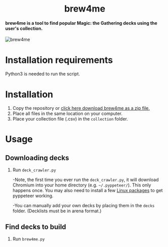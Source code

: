 <h1 align="center">
  brew4me
</h1>

<h4 align="left">
brew4me is a tool to find popular Magic: the Gathering decks using the user's collection.
</h4>

![brew4me](https://i.imgur.com/zEaFtbM.png)

# Installation requirements
Python3 is needed to run the script.


# Installation
1. Copy the repository or [click here download brew4me as a zip file.](https://github.com/xmliu0512/brew4me/archive/refs/heads/main.zip)
2. Place all files in the same location on your computer.
3. Place your collection file (.csv) in the `collection` folder.

# Usage

## Downloading decks
1. Run `deck_crawler.py`

	  -Note, the first time you ever run the `deck_crawler.py`, it will download Chromium into your home directory (e.g. `~/.pyppeteer/`). This only happens once. You may also need to install a few [Linux packages](https://github.com/miyakogi/pyppeteer/issues/60) to get pyppeteer working.
	  
	  -You can manually add your own decks by placing them in the `decks` folder. (Decklists must be in arena format.)

## Find decks to build
1. Run `brew4me.py`
